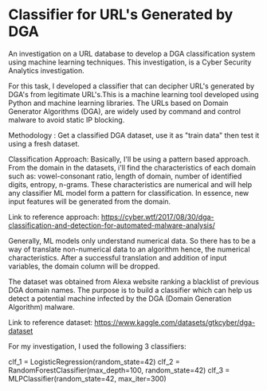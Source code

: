 # Classifier for URL's Generated by DGA
 An investigation on a URL database to develop a DGA classification system using machine learning techniques. This investigation, is a Cyber Security Analytics investigation.

For this task, I developed a classifier that can decipher URL's generated by DGA's from legitimate URL's.This is a machine learning tool developed using Python and machine learning libraries.
The URLs based on Domain Generator Algorithms (DGA), are widely used by command and control malware to avoid static IP blocking. 

Methodology : Get a classified DGA dataset, use it as "train data" then test it using a fresh dataset.

Classification Approach: Basically, I'll be using a pattern based approach. From the domain in the datasets, i'll find the characteristics of each domain such as: vowel-consonant ratio, length of domain, number of identified digits, entropy, n-grams. These characteristics are numerical and will help any classifier ML model form a pattern for classification. In essence, new input features will be generated from the domain.

Link to reference approach: https://cyber.wtf/2017/08/30/dga-classification-and-detection-for-automated-malware-analysis/

Generally, ML models only understand numerical data. So there has to be a way of translate non-numerical data to an algorithm hence, the numerical characteristics. After a successful translation and addition of input variables, the domain column will be dropped.

The dataset was obtained from Alexa website ranking a blacklist of previous DGA domain names. The purpose is to build a classifier which can help us detect a potential machine infected by the DGA (Domain Generation Algorithm) malware.

Link to reference dataset: https://www.kaggle.com/datasets/gtkcyber/dga-dataset

For my investigation, I used the following 3 classifiers:

clf_1 = LogisticRegression(random_state=42)
clf_2 = RandomForestClassifier(max_depth=100, random_state=42)
clf_3 = MLPClassifier(random_state=42, max_iter=300)
